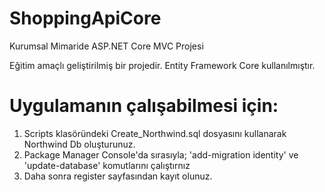 # ShoppingApiCore
Kurumsal Mimaride ASP.NET Core MVC Projesi

Eğitim amaçlı geliştirilmiş bir projedir. Entity Framework Core kullanılmıştır.
# Uygulamanın çalışabilmesi için:

  1. Scripts klasöründeki Create_Northwind.sql dosyasını kullanarak Northwind Db oluşturunuz.
  2. Package Manager Console'da sırasıyla; 'add-migration identity' ve 'update-database' komutlarını çalıştırnız
  3. Daha sonra register sayfasından kayıt olunuz.
